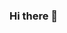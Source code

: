 ### Hi there 👋

<!--
**Gururaj-Allagi/Gururaj-Allagi** is a ✨ _special_ ✨ repository because its `README.md` (this file) appears on your GitHub profile.

Here are some ideas to get you started:

- 🔭 I’m currently working on Schneider Electric
- 🌱 I’m currently learning Java and Python Automation testing
- 👯 I’m looking to collaborate on ...
- 🤔 I’m looking for help with ...
- 💬 Ask me about ...
- 📫 How to reach me: 9880370312
- 😄 Pronouns: ...
- ⚡ Fun fact: ...
-->
